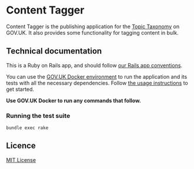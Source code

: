# Content Tagger

Content Tagger is the publishing application for the [Topic Taxonomy](https://docs.publishing.service.gov.uk/manual/taxonomy.html) on GOV.UK. It also provides some functionality for tagging content in bulk.

## Technical documentation

This is a Ruby on Rails app, and should follow [our Rails app conventions](https://docs.publishing.service.gov.uk/manual/conventions-for-rails-applications.html).

You can use the [GOV.UK Docker environment](https://github.com/alphagov/govuk-docker) to run the application and its tests with all the necessary dependencies. Follow [the usage instructions](https://github.com/alphagov/govuk-docker#usage) to get started.

**Use GOV.UK Docker to run any commands that follow.**

### Running the test suite

```
bundle exec rake
```

## Licence

[MIT License](LICENCE)
